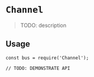 # `Channel`

> TODO: description

## Usage

```
const bus = require('Channel');

// TODO: DEMONSTRATE API
```
